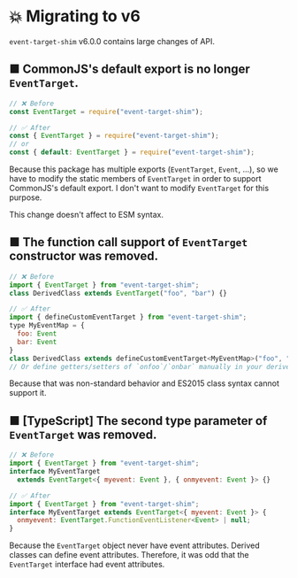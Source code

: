 # 💥 Migrating to v6

`event-target-shim` v6.0.0 contains large changes of API.

## ■ CommonJS's default export is no longer `EventTarget`.

```js
// ❌ Before
const EventTarget = require("event-target-shim");

// ✅ After
const { EventTarget } = require("event-target-shim");
// or
const { default: EventTarget } = require("event-target-shim");
```

Because this package has multiple exports (`EventTarget`, `Event`, ...), so we have to modify the static members of `EventTarget` in order to support CommonJS's default export. I don't want to modify `EventTarget` for this purpose.

This change doesn't affect to ESM syntax.

## ■ The function call support of `EventTarget` constructor was removed.

```js
// ❌ Before
import { EventTarget } from "event-target-shim";
class DerivedClass extends EventTarget("foo", "bar") {}

// ✅ After
import { defineCustomEventTarget } from "event-target-shim";
type MyEventMap = {
  foo: Event
  bar: Event
}
class DerivedClass extends defineCustomEventTarget<MyEventMap>("foo", "bar") {}
// Or define getters/setters of `onfoo`/`onbar` manually in your derived class.
```

Because that was non-standard behavior and ES2015 class syntax cannot support it.

## ■ \[TypeScript] The second type parameter of `EventTarget` was removed.

```js
// ❌ Before
import { EventTarget } from "event-target-shim";
interface MyEventTarget
  extends EventTarget<{ myevent: Event }, { onmyevent: Event }> {}

// ✅ After
import { EventTarget } from "event-target-shim";
interface MyEventTarget extends EventTarget<{ myevent: Event }> {
  onmyevent: EventTarget.FunctionEventListener<Event> | null;
}
```

Because the `EventTarget` object never have event attributes. Derived classes can define event attributes. Therefore, it was odd that the `EventTarget` interface had event attributes.
